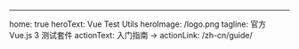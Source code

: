 ---

home: true
heroText: Vue Test Utils
heroImage: /logo.png
tagline: 官方 Vue.js 3 测试套件
actionText: 入门指南 →
actionLink: /zh-cn/guide/
